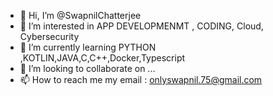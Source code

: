 - 👋 Hi, I’m @SwapnilChatterjee
- 👀 I’m interested in APP DEVELOPMENMT , CODING, Cloud, Cybersecurity
- 🌱 I’m currently learning PYTHON ,KOTLIN,JAVA,C,C++,Docker,Typescript
- 💞️ I’m looking to collaborate on ...
- 📫 How to reach me my email : onlyswapnil.75@gmail.com 

<!---
SwapnilChatterjee/SwapnilChatterjee is a ✨ special ✨ repository because its `README.md` (this file) appears on your GitHub profile.
You can click the Preview link to take a look at your changes.
--->
